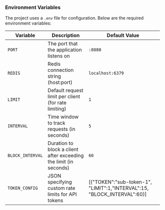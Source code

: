 ### Environment Variables
The project uses a `.env` file for configuration. Below are the required environment variables:

| Variable | Description                                           | Default Value                                                           |
| --- |-------------------------------------------------------|-------------------------------------------------------------------------|
| `PORT` | The port that the application listens on              | `:8080`                                                                 |
| `REDIS` | Redis connection string (host:port)                   | `localhost:6379`                                                        |
| `LIMIT` | Default request limit per client (for rate limiting)  | `1`                                                                     |
| `INTERVAL` | Time window to track requests (in seconds)            | `5`                                                                     |
| `BLOCK_INTERVAL` | Duration to block a client after exceeding the limit (in seconds) | `60`                                                                    |
| `TOKEN_CONFIG` | JSON specifying custom rate limits for API tokens     | [{"TOKEN":"sub-token-1", "LIMIT":1,"INTERVAL":15, "BLOCK_INTERVAL":60}] |
